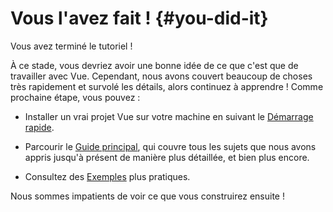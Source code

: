 # Vous l'avez fait ! {#you-did-it}

Vous avez terminé le tutoriel !

À ce stade, vous devriez avoir une bonne idée de ce que c'est que de travailler avec Vue. Cependant, nous avons couvert beaucoup de choses très rapidement et survolé les détails, alors continuez à apprendre ! Comme prochaine étape, vous pouvez :

- Installer un vrai projet Vue sur votre machine en suivant le [Démarrage rapide](/guide/quick-start.html).

- Parcourir le [Guide principal](/guide/essentials/application.html), qui couvre tous les sujets que nous avons appris jusqu'à présent de manière plus détaillée, et bien plus encore.

- Consultez des [Exemples](/examples/) plus pratiques.

Nous sommes impatients de voir ce que vous construirez ensuite !
